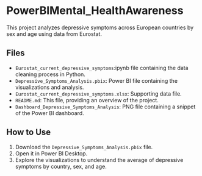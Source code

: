 # PowerBIMental_HealthAwareness

This project analyzes depressive symptoms across European countries by sex and age using data from Eurostat.

## Files

- `Eurostat_current_depressive_symptoms`:ipynb file containing the data cleaning process in Python.
- `Depressive_Symptoms_Analysis.pbix`: Power BI file containing the visualizations and analysis.
- `Eurostat_current_depressive_symptoms.xlsx`: Supporting data file.
- `README.md`: This file, providing an overview of the project.
- `Dashboard_Depressive_Symptoms_Analysis`: PNG file containing a snippet of the Power BI dashboard.

## How to Use

1. Download the `Depressive_Symptoms_Analysis.pbix` file.
2. Open it in Power BI Desktop.
3. Explore the visualizations to understand the average of depressive symptoms by country, sex, and age.
